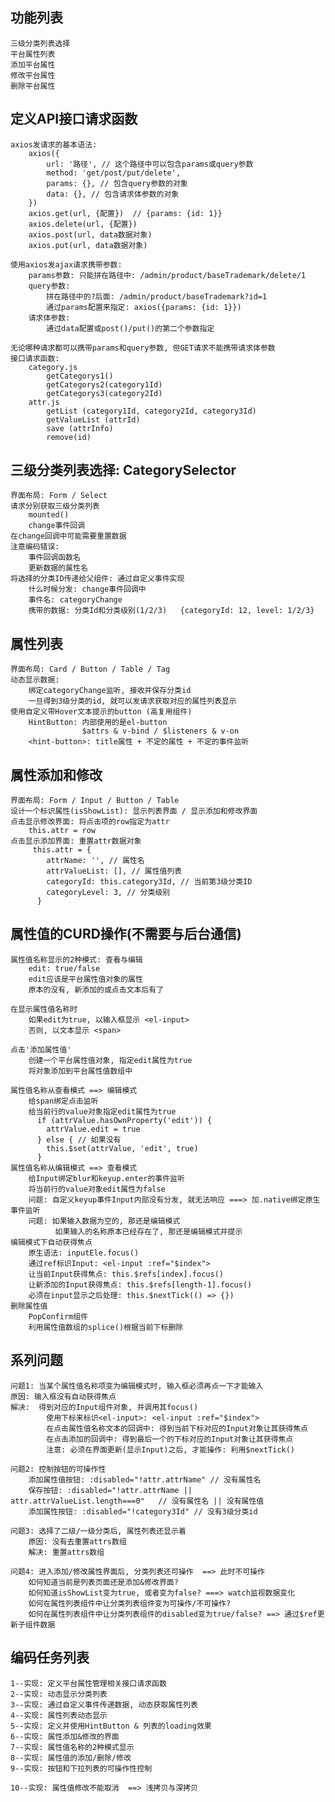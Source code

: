 ## 功能列表
	三级分类列表选择
    平台属性列表
    添加平台属性
    修改平台属性
    删除平台属性

## 定义API接口请求函数
	axios发请求的基本语法:
		axios({
			url: '路径', // 这个路径中可以包含params或query参数
			method: 'get/post/put/delete',
			params: {}, // 包含query参数的对象
			data: {}, // 包含请求体参数的对象
		})
		axios.get(url, {配置})  // {params: {id: 1}}
		axios.delete(url, {配置})
		axios.post(url, data数据对象)
		axios.put(url, data数据对象)

	使用axios发ajax请求携带参数:
		params参数: 只能拼在路径中: /admin/product/baseTrademark/delete/1
		query参数: 
			拼在路径中的?后面: /admin/product/baseTrademark?id=1
			通过params配置来指定: axios({params: {id: 1}})
		请求体参数: 
			通过data配置或post()/put()的第二个参数指定

	无论哪种请求都可以携带params和query参数, 但GET请求不能携带请求体参数
	接口请求函数:
		category.js
			getCategorys1()
			getCategorys2(category1Id)
			getCategorys3(category2Id)
		attr.js
			getList (category1Id, category2Id, category3Id)
			getValueList (attrId)
			save (attrInfo)
			remove(id)

## 三级分类列表选择: CategorySelector
	界面布局: Form / Select
	请求分别获取三级分类列表
		mounted()
		change事件回调
	在change回调中可能需要重置数据
	注意编码错误:
		事件回调函数名
		更新数据的属性名
	将选择的分类ID传递给父组件: 通过自定义事件实现
		什么时候分发: change事件回调中
		事件名: categoryChange
		携带的数据: 分类Id和分类级别(1/2/3)   {categoryId: 12, level: 1/2/3}

## 属性列表
	界面布局: Card / Button / Table / Tag
	动态显示数据:
		绑定categoryChange监听, 接收并保存分类id
		一旦得到3级分类的id, 就可以发请求获取对应的属性列表显示
	使用自定义带Hover文本提示的button (高复用组件)
		HintButton: 内部使用的是el-button
					$attrs & v-bind / $listeners & v-on
		<hint-button>: title属性 + 不定的属性 + 不定的事件监听

## 属性添加和修改
	界面布局: Form / Input / Button / Table
	设计一个标识属性(isShowList): 显示列表界面 / 显示添加和修改界面
	点击显示修改界面: 将点击项的row指定为attr
		this.attr = row
	点击显示添加界面: 重置attr数据对象
		 this.attr = {
	        attrName: '', // 属性名
	        attrValueList: [], // 属性值列表
	        categoryId: this.category3Id, // 当前第3级分类ID
	        categoryLevel: 3, // 分类级别
	      }
## 属性值的CURD操作(不需要与后台通信)

	属性值名称显示的2种模式: 查看与编辑
		edit: true/false
		edit应该是平台属性值对象的属性
		原本的没有, 新添加的或点击文本后有了

	在显示属性值名称时
		如果edit为true, 以输入框显示 <el-input>
		否则, 以文本显示 <span>

	点击'添加属性值'
		创建一个平台属性值对象, 指定edit属性为true
		将对象添加到平台属性值数组中
	
	属性值名称从查看模式 ==> 编辑模式
		给span绑定点击监听
		给当前行的value对象指定edit属性为true
		  if (attrValue.hasOwnProperty('edit')) {
	        attrValue.edit = true
	      } else { // 如果没有
	        this.$set(attrValue, 'edit', true)
	      }
	属性值名称从编辑模式 ==> 查看模式
		给Input绑定blur和keyup.enter的事件监听
		将当前行的value对象edit属性为false
		问题: 自定义keyup事件Input内部没有分发, 就无法响应 ===> 加.native绑定原生事件监听
		问题: 如果输入数据为空的, 那还是编辑模式
			  如果输入的名称原本已经存在了, 那还是编辑模式并提示
	编辑模式下自动获得焦点
		原生语法: inputEle.focus()
		通过ref标识Input: <el-input :ref="$index">
		让当前Input获得焦点: this.$refs[index].focus()
		让新添加的Input获得焦点: this.$refs[length-1].focus()
		必须在input显示之后处理: this.$nextTick(() => {})
	删除属性值
		PopConfirm组件
		利用属性值数组的splice()根据当前下标删除

## 系列问题
	问题1: 当某个属性值名称项变为编辑模式时, 输入框必须再点一下才能输入
    原因: 输入框没有自动获得焦点
    解决:  得到对应的Input组件对象, 并调用其focus()
			使用下标来标识<el-input>: <el-input :ref="$index">
			在点击属性值名称文本的回调中: 得到当前下标对应的Input对象让其获得焦点
			在点击添加的回调中: 得到最后一个的下标对应的Input对象让其获得焦点
			注意: 必须在界面更新(显示Input)之后, 才能操作: 利用$nextTick()
	
	问题2: 控制按钮的可操作性
		添加属性值按钮: :disabled="!attr.attrName" // 没有属性名
		保存按钮: :disabled="!attr.attrName || attr.attrValueList.length===0"   // 没有属性名 || 没有属性值
		添加属性按钮: :disabled="!category3Id" // 没有3级分类id
	
	问题3: 选择了二级/一级分类后, 属性列表还显示着
		原因: 没有去重置attrs数组
		解决: 重置attrs数组
	
	问题4: 进入添加/修改属性界面后, 分类列表还可操作  ==> 此时不可操作
		如何知道当前是列表页面还是添加&修改界面?
		如何知道isShowList变为true, 或者变为false? ===> watch监视数据变化
		如何在属性列表组件中让分类列表组件变为可操作/不可操作?
		如何在属性列表组件中让分类列表组件的disabled变为true/false? ==> 通过$ref更新子组件数据
		
	

## 编码任务列表
	1--实现: 定义平台属性管理相关接口请求函数
	2--实现: 动态显示分类列表
	3--实现: 通过自定义事件传递数据, 动态获取属性列表
	4--实现: 属性列表动态显示
	5--实现: 定义并使用HintButton & 列表的loading效果
	6--实现: 属性添加&修改的界面
	7--实现: 属性值名称的2种模式显示
	8--实现: 属性值的添加/删除/修改
	9--实现: 按钮和下拉列表的可操作性控制 
	
	10--实现: 属性值修改不能取消  ==> 浅拷贝与深拷贝
